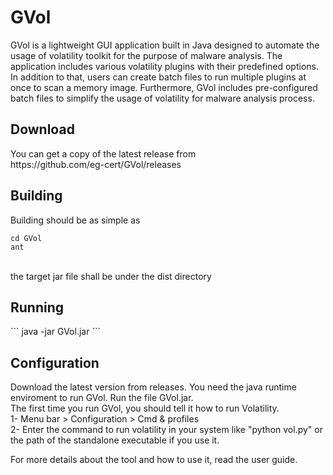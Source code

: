 <H1>GVol</H1>

GVol is a lightweight GUI application built in Java designed to automate the usage of volatility toolkit for the purpose of malware analysis. The application includes various volatility plugins with their predefined options. In addition to that, users can create batch files to run multiple plugins at once to scan a memory image. Furthermore, GVol includes pre-configured batch files to simplify the usage of volatility for malware analysis process.

<H2>Download</H2>
You can get a copy of the latest release from
<br />
https://github.com/eg-cert/GVol/releases
<H2>Building</H2>
Building should be as simple as

```
cd GVol
ant
```
<br />
the target jar file shall be under the dist directory

<H2>Running</H2>
```
java -jar GVol.jar
```


<H2>Configuration</H2>

Download the latest version from releases. You need the java runtime enviroment to run GVol. Run the file GVol.jar.
<br />
The first time you run GVol, you should tell it how to run Volatility. <br />
1- Menu bar > Configuration > Cmd & profiles <br />
2- Enter the command to run volatility in your system like "python vol.py" or the path of the standalone executable if you use it. <br />

For more details about the tool and how to use it, read the user guide.
